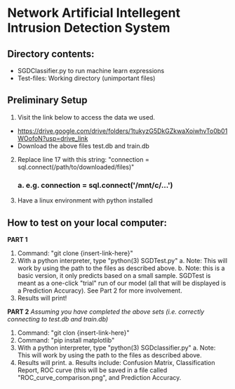 # Network Artificial Intellegent Intrusion Detection System
## Directory contents:
* SGDClassifier.py to run machine learn expressions
* Test-files: Working directory (unimportant files)
## Preliminary Setup
1. Visit the link below to access the data we used.
* https://drive.google.com/drive/folders/1tukyzG5DkGZkwaXoiwhvTo0b01WOofoN?usp=drive_link
* Download the above files test.db and train.db 
2. Replace line 17 with this string: "connection = sql.connect(/path/to/downloaded/files)"
   ### a. e.g. connection = sql.connect('/mnt/c/...')
4. Have a linux environment with python installed

## How to test on your local computer:

**PART 1**
1. Command: "git clone {insert-link-here}"
2. With a python interpreter, type "python(3) SGDTest.py" 
    a. Note: This will work by using the path to the files as described above.
    b. Note: this is a basic version, it only predicts based on a small sample. SGDTest is meant as a one-click "trial" run of our model (all that will be displayed is a Prediction Accuracy). See Part 2 for more involvement.
3. Results will print!

**PART 2**
_Assuming you have completed the above sets (i.e. correctly connecting to test.db and train.db)_
1. Command: "git clon {insert-link-here}"
2. Command: "pip install matplotlib"
3. With a python interpreter, type "python(3) SGDclassifier.py"
    a. Note: This will work by using the path to the files as described above.
4. Results will print.
    a. Results include: Confusion Matrix, Classification Report, ROC curve (this will be saved in a file called "ROC_curve_comparison.png", and Prediction Accuracy.


